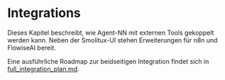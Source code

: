 # Integrations

Dieses Kapitel beschreibt, wie Agent-NN mit externen Tools gekoppelt werden kann. Neben der Smolitux-UI stehen Erweiterungen für n8n und FlowiseAI bereit.

Eine ausführliche Roadmap zur beidseitigen Integration findet sich in [full_integration_plan.md](full_integration_plan.md).
